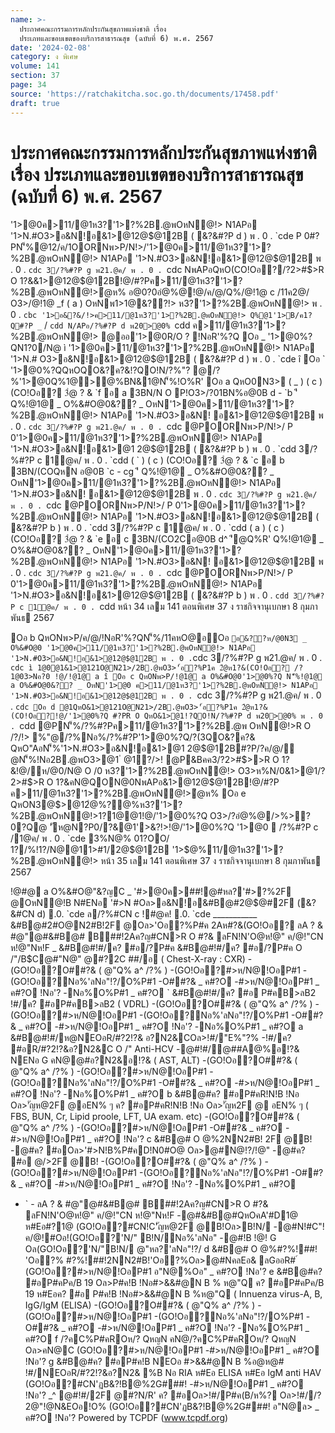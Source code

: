 ```yaml
---
name: >-
  ประกาศคณะกรรมการหลักประกันสุขภาพแห่งชาติ เรื่อง
  ประเภทและขอบเขตของบริการสาธารณสุข (ฉบับที่ 6) พ.ศ. 2567
date: '2024-02-08'
category: ง พิเศษ
volume: 141
section: 37
page: 34
source: 'https://ratchakitcha.soc.go.th/documents/17458.pdf'
draft: true
---
```


# ประกาศคณะกรรมการหลักประกันสุขภาพแห่งชาติ เรื่อง ประเภทและขอบเขตของบริการสาธารณสุข (ฉบับที่ 6) พ.ศ. 2567

'1>@0ค>11/@1ห3?'1>?%2B.@พOหN@!> N1APอ '1>N.#O3>อ&N!อ&1>@12@$@12B ( &?&#?P d ) พ . 0 . `cde P 0#?PN'็%@12/ค/1OORNพ>P/N!>/'1>@0ค>11/@1ห3?'1>?%2B.@พOหN@!> N1APอ '1>N.#O3>อ&N!อ&1>@12@$@12B พ . 0 . `cdc 3/?%#?P g พ21.@ค/ พ . 0 . `cdc NพAPอQหO(CO!Oอ?/?2>#$>R O 1?&&1>@12@$@12B!@/#?Pค>11/@1ห3?'1>?%2B.@พOหN@!>ํ@ห% อ@0?0อํ@%@!@/ค/@/Q%/@!1@ c /11ค2@/ O3>/@!1@ _f ( a ) OหNพ1>1@&??!> ห3?'1>?%2B.@พOหN@!> พ . 0 . `cbc '1>อ&?&/!>ค>11/@1ห3?'1>?%2B.@พOหN@!> Q%@1'1>B/ค1?Q#?P _` / `cdd N/APอ/?%#?P d พ20>@0% `cdd ค>11/@1ห3?'1>?%2B.@พOหN@!> @ออ'1>@0R/O ? !NอR'%?Q Oอ _ '1>@0%?QN1?0/N@ ì '1>@0ค>11/@1ห3?'1>?%2B.@พOหN@!> N1APอ '1>N.# O3>อ&N!อ&1>@12@$@12B ( &?&#?P d ) พ . 0 . `cde î Oอ ` '1>@0%?QQหOQO&?ค?&!?QO!N/?%"? @/?%'1>@0Q%1@>@%BN&1@N'็%!O%R' Oอ a QหO0N3> ( _ ) ( c ) (CO!Oอ? 3ํ@ ? & `f อ a 3BN/N O P!O3>/?01BN%อ@0B d - `b 'ี Q%!@1@ _ O%&#O@0&?? _ OหN'1>@0ค>11/@1ห3?'1>?%2B.@พOหN@!> N1APอ '1>N.#O3>อ&N! อ&1>@12@$@12B พ . 0 . `cdc 3/?%#?P g พ21.@ค/ พ . 0 . `cdc @POORNพ>P/N!>/ P 0'1>@0ค>11/@1ห3?'1>?%2B.@พOหN@!> N1APอ '1>N.#O3>อ&N!อ&1>@1 2@$@12B ( &?&#?P b ) พ . 0 . `cdd 3/?%#?P c 1@ค/ พ . 0 . `cdd ( ` ) ( c ) (CO!Oอ? 3ํ@ ? & `c อ b 3BN/(COQหN อ@0B `c - cg 'ี Q%!@1@ _ O%&#O@0&?? _ OหN'1>@0ค>11/@1ห3?'1>?%2B.@พOหN@!> N1APอ '1>N.#O3>อ&N! อ&1>@12@$@12B พ . 0 . `cdc 3/?%#?P g พ21.@ค/ พ . 0 . `cdc @POORNพ>P/N!>/ P 0'1>@0ค>11/@1ห3?'1>?%2B.@พOหN@!> N1APอ '1>N.#O3>อ&N!อ&1>@12@$@12B ( &?&#?P b ) พ . 0 . `cdd 3/?%#?P c 1@ค/ พ . 0 . `cdd ( a ) ( c ) (CO!Oอ? 3ํ@ ? & `e อ c 3BN/(CO2Cอ@0B d^ 'ี@Q%R' Q%!@1@ _ O%&#O@0&?? _ OหN'1>@0ค>11/@1ห3?'1>?%2B.@พOหN@!> N1APอ '1>N.#O3>อ&N! อ&1>@12@$@12B พ . 0 . `cdc 3/?%#?P g พ21.@ค/ พ . 0 . `cdc @POORNพ>P/N!>/ P 0'1>@0ค>11/@1ห3?'1>?%2B.@พOหN@!> N1APอ '1>N.#O3>อ&N!อ&1>@12@$@12B ( &?&#?P b ) พ . 0 . `cdd 3/?%#?P c 1@ค/ พ . 0 . `cdd หน้า 34 เลม 141 ตอนพิเศษ 37 ง ราชกิจจานุเบกษา 8 กุมภาพันธ 2567

Oอ b QหONพ>P/ค/@/!NอR'%?QN'็%/11คหO@อOอ ` อ&??ห/@0N3 _ O%&#O@0 '1>@0ค>11/@1ห3?'1>?%2B.@พOหN@!> N1APอ '1>N.#O3>อ&N!อ&1>@12@$@12B พ . 0 . `cdc 3/?%#?P g พ21.@ค/ พ . 0 . `cdc ì 1@0@1&1>@121O@N21>/2B.@พO3>'้อ?%P1ค 2ํ@ห1?&(CO!Oอ? /?1@03>Nอ?0 !@/!@1@ a î Oอ c QหONพ>P/!@1@ a O%&#O@0'1>@0%?Q N'็%!@1@ a O%&#O@0&?? _ OหN'1>@0 ค>11/@1ห3?'1>?%2B.@พOหN@!> N1APอ '1>N.#O3>อ&N!อ&1>@12@$@12B พ . 0 . `cdc 3/?%#?P g พ21.@ค/ พ . 0 . `cdc Oอ d @1QหO&1>@121O@N21>/2B.@พO3>'้อ?%P1ค 2ํ@ห1?&(CO!Oอ?!@/'1>@0%?Q #?PR O QหO&1>@1!?QO!N/?%#?P d พ20>@0% พ . 0 . `cdd @PN'็%/?%#?Pค>11/@1ห3?'1>?%2B.@พ OหN@!>R O /?/!> %"@/?%Nอ%/?%#?P'1>@0%?Q/?(3QO&?ค?& QหO"AอN'็%'1>N.#O3>อ&N!อ&1>@1 2@$@12B#?P/?ค/@/ํ@N'็%!Nอ2B.@พO3>@1 ํ @1?/>! @P&Bคค3/?2>#$>>R O 1?&!@/ห/@0/N@ O /0 ห3?'1>?%2B.@พOหN@!> O3>ห%N/0&1>@1/?2>#$>R O 1?&คN@QON@0NพAPอ&1>@12@$@12B!@/#?P ค>11/@1ห3?'1>?%2B.@พOหN@!>ํ@ห% Oอ e QหON3@$>@12ํ@%?@%ห3?'1>?%2B.@พOหN@!>1?1@@1!@/'1>@0%?Q O3>/?อํ@%@/>%>?0?Q@ 'ัห@N?P0/?&@1'>&?!>!@/'1>@0%?Q '1>@0  /?%#?P c /1@ค/ พ . 0 . `cde 3%N@% 01?OO/ 1?/%!1?/N@@11>#1/2@$@12B '1>$@%11/@1ห3?'1>?%2B.@พOหN@!> หน้า 35 เลม 141 ตอนพิเศษ 37 ง ราชกิจจานุเบกษา 8 กุมภาพันธ 2567

!@#@ a O%&#O@"&?ญC _ '#>@0ค>##!@#หล?'#>?%2F @OหN@!B N#ENอ '#>N #Oล>อ&N!อ&#B@#2@$@#2F (&?&#CN d) .0. `cde ล/?%#CN c !#@ค! .0. `cde ___________ &#B@#2#O@N2#B!2F @Oล>'Oอ?%P#ค 2Aห#?&(GO!Oอ? ลA ? & #@"@#&#B@# B##!2Aค?ญ#CN>R O #?& ลFN!N'O@ห!@" ค/@!"CN ห!@"Nห!F _ &#B@#!#/ค? #อ/?P#ค &#B@#!#/ค? #อ/?P#ค O /"/B$C@#"N@" @#?2C ##/อ ( Chest-X-ray : CXR) -(GO!Oอ?O##?& ( @"Q% a^ /?% ) -(GO!Oอ?#>ห/N@!OอP#1 -(GO!Oอ?Nอ%'ลNอ"!?/O%P#1 -O##?& _ ค#?O -#>ห/N@!OอP#1 _ ค#?O !Nอ'? -Nอ%O%P#1 _ ค#?O ` &#B@#!#/ค? #อ P#คB>ลB2 !#/ค? #อP#คB>ลB2 ( VDRL) -(GO!Oอ?O##?& ( @"Q% a^ /?% ) -(GO!Oอ?#>ห/N@!OอP#1 -(GO!Oอ?Nอ%'ลNอ"!?/O%P#1 -O##?& _ ค#?O -#>ห/N@!OอP#1 _ ค#?O !Nอ'? -Nอ%O%P#1 _ ค#?O a &#B@#!#/ห@NEOอR/#?2!?& อ?N2&COล>!#/"E%"?% -!#/ค? #อR/#?2!?&อ?N2&C O /" Anti-HCV -@#!#/@##A@%อ!?& NENอ G คN@@#อ?N2&อ!?& ( AST, ALT) -(GO!Oอ?O##?& ( @"Q% a^ /?% ) -(GO!Oอ?#>ห/N@!OอP#1 -(GO!Oอ?Nอ%'ลNอ"!?/O%P#1 -O##?& _ ค#?O -#>ห/N@!OอP#1 _ ค#?O !Nอ'? -Nอ%O%P#1 _ ค#?O b &#B@#ค? #อP#คR!N!B !Nอ Oล>'ัญห@2F @อEN% ๆ ค? #อP#คR!N!B !Nอ Oล>'ัญห2F @ อEN% ๆ ( FBS, BUN, Cr, Lipid proole, LFT, UA exam. etc) -(GO!Oอ?O##?& ( @"Q% a^ /?% ) -(GO!Oอ?#>ห/N@!OอP#1 -O##?& _ ค#?O -#>ห/N@!OอP#1 _ ค#?O !Nอ'? c &#B@# O @%2NN2#B! 2F @B! -@#ค? #อOล>'#>N!B%P#คD!N0#O@ Oล>@#N@!?/!@" -@#ค? #อ @/>2F @B! -(GO!Oอ?O##?& ( @"Q% a^ /?% ) -(GO!Oอ?#>ห/N@!OอP#1 -(GO!Oอ?Nอ%'ลNอ"!?/O%P#1 -O##?& _ ค#?O -#>ห/N@!OอP#1 _ ค#?O !Nอ'? -Nอ%O%P#1 _ ค#?O

- ` - ลA ? & #@"@#&#B@# B##!2Aค?ญ#CN>R O #?& ลFN!N'O@ห!@" ค/@!"CN ห!@"Nห!F -@#&#B@#QหOคA'#D1@ ห#Eอ#?1@ (GO!Oอ?#CN!C'ัญห@2F @B!Oล>B!N/ -@#N!#C"!ค/@!#Oอ!(GO!Oอ?'N/" B!N/Nอ%'ลNอ" -@#!B !@! G Oล(GO!Oอ?'N/"B!N/ @"หล?'ลNอ"!?/ d &#B@# O @%#?%!##! 'Oอ?% #?%!##!2NN2#B!'Oอ?%Oล>@#NคลEอ& ลGออR# ์ (GO!Oอ?#>ห/N@!OอP#1 อ"N@%Oอ" _ ค#?O !Nอ'? e &#B@#ค? #อP#คPค/B 19 Oล>P#ค!B !Nอ#>&&#@N B % ห@"Q ค? #อP#คPค/B 19 ห#Eอค? #อ P#ค!B !Nอ#>&&#@N B %ห@"Q ( Innuenza virus-A, B, IgG/IgM (ELISA) -(GO!Oอ?O##?& ( @"Q% a^ /?% ) -(GO!Oอ?#>ห/N@!OอP#1 -(GO!Oอ?Nอ%'ลNอ"!?/O%P#1 -O##?& _ ค#?O -#>ห/N@!OอP#1 _ ค#?O !Nอ'? -Nอ%O%P#1 _ ค#?O f /?คC%P#คROห/? QหญN คN@/?คC%P#คROห/? QหญN Oล>คN@C (GO!Oอ?#>ห/N@!OอP#1 -#>ห/N@!OอP#1 _ ค#?O !Nอ'? g &#B@#ค? #อP#ค!B NEOอ #>&&#@N B %อ@ห@# !#/NEOอR/#?2!?&อ?N2& %B Nอ RIA ห#Eอ ELISA ห#Eอ IgM anti HAV (GO!Oอ?#CN'ฏB&?!B@%2G###! -#>ห/N@!OอP#1 _ ค#?O !Nอ'? _^ @#!#/2F @#?N/R' ค? #อOล>!#/P#ค(B/ห%? Oล>!#//? 2@"!@N&EOอ!O% (GO!Oอ?#CN'ฏB&?!B@%2G###! อ"N@ล> _ ค#?O !Nอ'? Powered by TCPDF (www.tcpdf.org)

